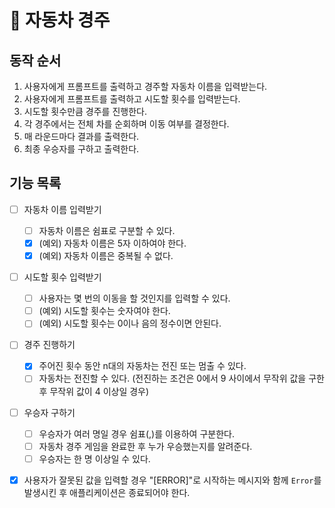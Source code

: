 # 🚗 자동차 경주

## 동작 순서

1. 사용자에게 프롬프트를 출력하고 경주할 자동차 이름을 입력받는다.
2. 사용자에게 프롬프트를 출력하고 시도할 횟수를 입력받는다.
3. 시도할 횟수만큼 경주를 진행한다.
4. 각 경주에서는 전체 차를 순회하며 이동 여부를 결정한다.
5. 매 라운드마다 결과를 출력한다.
6. 최종 우승자를 구하고 출력한다.

## 기능 목록

- [ ] 자동차 이름 입력받기
  - [ ] 자동차 이름은 쉼표로 구분할 수 있다.
  - [x] (예외) 자동차 이름은 5자 이하여야 한다.
  - [x] (예외) 자동차 이름은 중복될 수 없다.
- [ ] 시도할 횟수 입력받기
  - [ ] 사용자는 몇 번의 이동을 할 것인지를 입력할 수 있다.
  - [ ] (예외) 시도할 횟수는 숫자여야 한다.
  - [ ] (예외) 시도할 횟수는 0이나 음의 정수이면 안된다.
- [ ] 경주 진행하기
  - [x] 주어진 횟수 동안 n대의 자동차는 전진 또는 멈출 수 있다.
  - [ ] 자동차는 전진할 수 있다. (전진하는 조건은 0에서 9 사이에서 무작위 값을 구한 후 무작위 값이 4 이상일 경우)
- [ ] 우승자 구하기

  - [ ] 우승자가 여러 명일 경우 쉼표(,)를 이용하여 구분한다.
  - [ ] 자동차 경주 게임을 완료한 후 누가 우승했는지를 알려준다.
  - [ ] 우승자는 한 명 이상일 수 있다.

- [x] 사용자가 잘못된 값을 입력할 경우 "[ERROR]"로 시작하는 메시지와 함께 `Error`를 발생시킨 후 애플리케이션은 종료되어야 한다.
